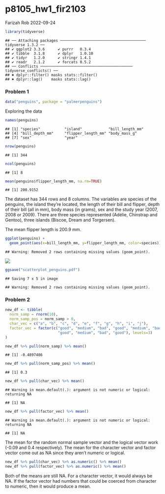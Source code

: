 p8105_hw1_fir2103
================
Farizah Rob
2022-09-24

``` r
library(tidyverse)
```

    ## ── Attaching packages ─────────────────────────────────────── tidyverse 1.3.2 ──
    ## ✔ ggplot2 3.3.6      ✔ purrr   0.3.4 
    ## ✔ tibble  3.1.8      ✔ dplyr   1.0.10
    ## ✔ tidyr   1.2.0      ✔ stringr 1.4.1 
    ## ✔ readr   2.1.2      ✔ forcats 0.5.2 
    ## ── Conflicts ────────────────────────────────────────── tidyverse_conflicts() ──
    ## ✖ dplyr::filter() masks stats::filter()
    ## ✖ dplyr::lag()    masks stats::lag()

### Problem 1

``` r
data("penguins", package = "palmerpenguins")
```

Exploring the data

``` r
names(penguins)
```

    ## [1] "species"           "island"            "bill_length_mm"   
    ## [4] "bill_depth_mm"     "flipper_length_mm" "body_mass_g"      
    ## [7] "sex"               "year"

``` r
nrow(penguins)
```

    ## [1] 344

``` r
ncol(penguins)
```

    ## [1] 8

``` r
mean(penguins$flipper_length_mm, na.rm=TRUE)
```

    ## [1] 200.9152

The dataset has 344 rows and 8 columns. The variables are species of the
penguins, the island they’re located, the length of their bill and
flipper, depth of their bill (all in mm), body mass (in grams), sex and
the study year (2007, 2008 or 2009). There are three species represented
(Adélie, Chinstrap and Gentoo), three islands (Biscoe, Dream and
Torgersen).

The mean flipper length is 200.9 mm.

``` r
ggplot(penguins) + 
  geom_point(aes(x=bill_length_mm, y=flipper_length_mm, color=species))
```

    ## Warning: Removed 2 rows containing missing values (geom_point).

![](p8105_hw1_fir2103_files/figure-gfm/unnamed-chunk-4-1.png)<!-- -->

``` r
ggsave("scatterplot_penguins.pdf")
```

    ## Saving 7 x 5 in image

    ## Warning: Removed 2 rows containing missing values (geom_point).

### Problem 2

``` r
new_df <- tibble(
  norm_samp = rnorm(10), 
  norm_samp_pos = norm_samp > 0,
  char_vec = c("a", "b", "c", "d", "e", "f", "g", "h", "i", "j"),
  factor_vec = factor(c("good", "medium", "bad", "good", "medium", "bad", 
                        "good", "medium", "bad", "good"), levels=3)
)

new_df %>% pull(norm_samp) %>% mean()
```

    ## [1] -0.4897486

``` r
new_df %>% pull(norm_samp_pos) %>% mean()
```

    ## [1] 0.3

``` r
new_df %>% pull(char_vec) %>% mean()
```

    ## Warning in mean.default(.): argument is not numeric or logical: returning NA

    ## [1] NA

``` r
new_df %>% pull(factor_vec) %>% mean()
```

    ## Warning in mean.default(.): argument is not numeric or logical: returning NA

    ## [1] NA

The mean for the random normal sample vector and the logical vector work
(-0.09 and 0.4 respectively). The mean for the character vector and
factor vector come out as NA since they aren’t numeric or logical.

``` r
new_df %>% pull(char_vec) %>% as.numeric() %>% mean()
new_df %>% pull(factor_vec) %>% as.numeric() %>% mean()
```

Both of the means are still NA. For a character vector, it would always
be NA. If the factor vector had numbers that could be coerced from
character to numeric, then it would produce a mean.
